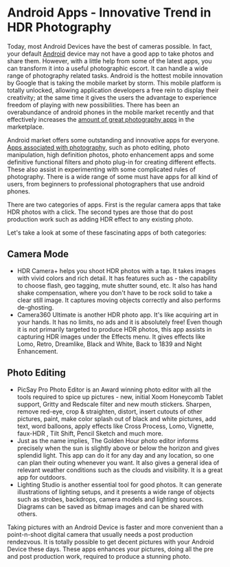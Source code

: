 # Android Apps - Innovative Trend in HDR Photography

Today, most Android Devices have the best of cameras possible. In fact, your default [Android](http://www.android.com/) device may not have a good app to take photos and share them. However, with a little help from some of the latest apps, you can transform it into a useful photographic escort. It can handle a wide range of photography related tasks. Android is the hottest mobile innovation by Google that is taking the mobile market by storm. This mobile platform is totally unlocked, allowing application developers a free rein to display their creativity; at the same time it gives the users the advantage to experience freedom of playing with new possibilities. There has been an overabundance of android phones in the mobile market recently and that effectively increases the [amount of great photography apps](http://www.hongkiat.com/blog/top-20-android-photography-apps/) in the marketplace.

Android market offers some outstanding and innovative apps for everyone. [Apps associated with photography](http://www.smashingbuzz.com/2011/08/25-photographers-must-have-android-apps-for-improve-their-skills/), such as photo editing, photo manipulation, high definition photos, photo enhancement apps and some definitive functional filters and photo plug-in for creating different effects. These also assist in experimenting with some complicated rules of photography. There is a wide range of some must have apps for all kind of users, from beginners to professional photographers that use android phones.

There are two categories of apps. First is the regular camera apps that take HDR photos with a click. The second types are those that do post production work such as adding HDR effect to any existing photo. 

Let's take a look at some of these fascinating apps of both categories:

## Camera Mode

- HDR Camera+ helps you shoot HDR photos with a tap. It takes images with vivid colors and rich detail. It has features such as - the capability to choose flash, geo tagging, mute shutter sound, etc. It also has hand shake compensation, where you don't have to be rock solid to take a clear still image. It captures moving objects correctly and also performs de-ghosting.
- Camera360 Ultimate is another HDR photo app. It's like acquiring art in your hands. It has no limits, no ads and it is absolutely free! Even though it is not primarily targeted to produce HDR photos, this app assists in capturing HDR images under the Effects menu. It gives effects like Lomo, Retro, Dreamlike, Black and White, Back to 1839 and Night Enhancement.  

## Photo Editing

- PicSay Pro Photo Editor is an Award winning photo editor with all the tools required to spice up pictures - new, initial Xoom Honeycomb Tablet support, Gritty and Redscale filter and new mouth stickers. Sharpen, remove red-eye, crop & straighten, distort, insert cutouts of other pictures, paint, make color splash out of black and white pictures, add text, word balloons, apply effects like Cross Process, Lomo, Vignette, faux-HDR , Tilt Shift, Pencil Sketch  and much more.
- Just as the name implies, The Golden Hour photo editor informs precisely when the sun is slightly above or below the horizon and gives splendid light. This app can do it for any day and any location, so one can plan their outing whenever you want. It also gives a general idea of relevant weather conditions such as the clouds and visibility. It is a great app for outdoors.
- Lighting Studio is another essential tool for good photos. It can generate illustrations of lighting setups, and it presents a wide range of objects such as strobes, backdrops, camera models and lighting sources. Diagrams can be saved as bitmap images and can be shared with others.

Taking pictures with an Android Device is faster and more convenient than a point-n-shoot digital camera that usually needs a post production rendezvous. It is totally possible to get decent pictures with your Android Device these days. These apps enhances your pictures, doing all the pre and post production work, required to produce a stunning photo.